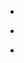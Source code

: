 
- [](/2016/09/776050108928397312/)

- [](/2016/08/764129302862450689/)

- [](/2016/08/761923995465756672/)
